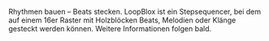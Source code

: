 Rhythmen bauen – Beats stecken.
LoopBlox ist ein Stepsequencer, bei dem auf einem 16er Raster mit Holzblöcken Beats, Melodien oder Klänge gesteckt werden können.
Weitere Informationen folgen bald. 
